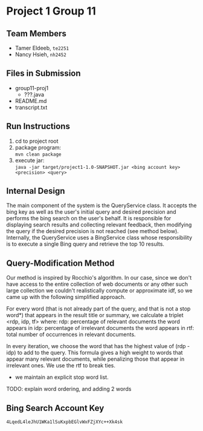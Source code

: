 # Project 1 Group 11

## Team Members
- Tamer Eldeeb, `te2251`
- Nancy Hsieh, `nh2452`


## Files in Submission
- group11-proj1
	- ???.java
- README.md
- transcript.txt


## Run Instructions

1. cd to project root
3. package program: <br/>`mvn clean package`
4. execute jar: <br/>`java -jar target/project1-1.0-SNAPSHOT.jar <bing account key> <precision> <query>`



## Internal Design
The main component of the system is the QueryService class.
It accepts the bing key as well as the user's initial query and desired precision and performs the bing search on the user's behalf.
It is responsible for displaying search results and collecting relevant feedback, then modifying the query if the desired precision is not reached (see method below).
Internally, the QueryService uses a BingService class whose responsibility is to execute a single Bing query and retrieve the top 10 results.


## Query-Modification Method
Our method is inspired by Rocchio's algorithm. In our case, since we don't have access to the entire collection of web documents or any other such large collection we couldn't realistically compute or approximate idf, so we came up with the following simplified approach.

For every word (that is not already part of the query, and that is not a stop word*) that appears in the result title or summary, we calculate a triplet <rdp, idp, tf> where:
rdp: percentage of relevant documents the word appears in
idp: percentage of irrelevant documents the word appears in
rtf: total number of occurrences in relevant documents.

In every iteration, we choose the word that has the highest value of (rdp - idp) to add to the query. This formula gives a high weight to words that appear many relevant documents, while penalizing those that appear in irrelevant ones. We use the rtf to break ties.

* we maintain an explicit stop word list.

TODO: explain word ordering, and adding 2 words


## Bing Search Account Key
`4LqedL4leJhU1WKa1lSuKxpbEGlvWxFZjXYc++Xk4sk`
